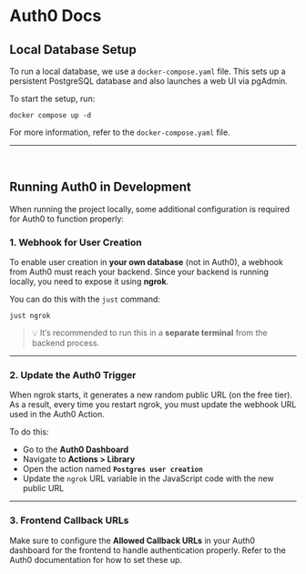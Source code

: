 # Auth0 Docs

## Local Database Setup

To run a local database, we use a `docker-compose.yaml` file. This sets up a persistent PostgreSQL database and also launches a web UI via pgAdmin.

To start the setup, run:

```
docker compose up -d
```

For more information, refer to the `docker-compose.yaml` file.

---

<br>

## Running Auth0 in Development

When running the project locally, some additional configuration is required for Auth0 to function properly:

### 1. Webhook for User Creation

To enable user creation in **your own database** (not in Auth0), a webhook from Auth0 must reach your backend. Since your backend is running locally, you need to expose it using **ngrok**.

You can do this with the `just` command:

```
just ngrok
```

> 💡 It’s recommended to run this in a **separate terminal** from the backend process.

---

### 2. Update the Auth0 Trigger

When ngrok starts, it generates a new random public URL (on the free tier). As a result, every time you restart ngrok, you must update the webhook URL used in the Auth0 Action.

To do this:

- Go to the **Auth0 Dashboard**
- Navigate to **Actions > Library**
- Open the action named **`Postgres user creation`**
- Update the `ngrok` URL variable in the JavaScript code with the new public URL

---

### 3. Frontend Callback URLs

Make sure to configure the **Allowed Callback URLs** in your Auth0 dashboard for the frontend to handle authentication properly. Refer to the Auth0 documentation for how to set these up.
